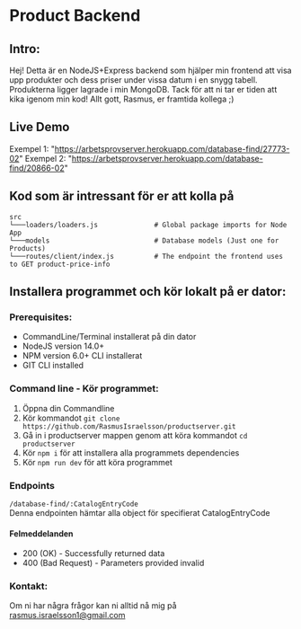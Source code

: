 # Product Backend

## Intro:

Hej! Detta är en NodeJS+Express backend som hjälper min frontend att visa upp produkter och dess priser
under vissa datum i en snygg tabell. Produkterna ligger lagrade i min MongoDB.
Tack för att ni tar er tiden att kika igenom min kod!
Allt gott,
Rasmus, er framtida kollega ;)

## Live Demo

Exempel 1: "https://arbetsprovserver.herokuapp.com/database-find/27773-02"
Exempel 2: "https://arbetsprovserver.herokuapp.com/database-find/20866-02"

## Kod som är intressant för er att kolla på

```
src
└───loaders/loaders.js              # Global package imports for Node App
└───models                          # Database models (Just one for Products)
└───routes/client/index.js          # The endpoint the frontend uses to GET product-price-info
```

## Installera programmet och kör lokalt på er dator:

### Prerequisites:

-   CommandLine/Terminal installerat på din dator
-   NodeJS version 14.0+
-   NPM version 6.0+ CLI installerat
-   GIT CLI installed

### Command line - Kör programmet:

1. Öppna din Commandline
2. Kör kommandot `git clone https://github.com/RasmusIsraelsson/productserver.git`
3. Gå in i productserver mappen genom att köra kommandot `cd productserver`
4. Kör `npm i` för att installera alla programmets dependencies
5. Kör `npm run dev` för att köra programmet

### Endpoints
`
/database-find/:CatalogEntryCode
`<br>
Denna endpointen hämtar alla object för specifierat CatalogEntryCode


#### Felmeddelanden
- 200 (OK) - Successfully returned data
- 400 (Bad Request) - Parameters provided invalid

### Kontakt:

Om ni har några frågor kan ni alltid nå mig på rasmus.israelsson1@gmail.com
